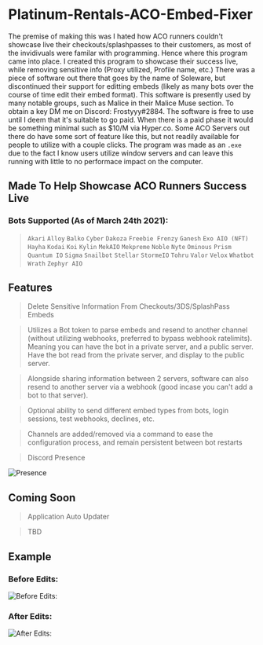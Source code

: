 # Platinum-Rentals-ACO-Embed-Fixer
The premise of making this was I hated how ACO runners couldn't showcase live their checkouts/splashpasses to their customers, as most of the invidivuals were familar with programming. Hence where this program came into place. I created this program to showcase their success live, while removing sensitive info (Proxy utilized, Profile name, etc.) There was a piece of software out there that goes by the name of Soleware, but discontinued their support for editting embeds (likely as many bots over the course of time edit their embed format). This software is presently used by many notable groups, such as Malice in their Malice Muse section. To obtain a key DM me on Discord: Frostyyy#2884. The software is free to use until I deem that it's suitable to go paid. When there is a paid phase it would be something minimal such as $10/M via Hyper.co. Some ACO Servers out there do have some sort of feature like this, but not readily available for people to utilize with a couple clicks. The program was made as an `.exe` due to the fact I know users utilize window servers and can leave this running with little to no performace impact on the computer. 

## Made To Help Showcase ACO Runners Success Live
### Bots Supported (As of March 24th 2021):
> `Akari`
> `Alloy`
> `Balko`
> `Cyber`
> `Dakoza`
> `Freebie Frenzy`
> `Ganesh`
> `Exo AIO (NFT)`
> `Hayha`
> `Kodai`
> `Koi`
> `Kylin`
> `MekAIO`
> `Mekpreme`
> `Noble`
> `Nyte`
> `Ominous`
> `Prism`
> `Quantum IO`
> `Sigma`
> `Snailbot`
> `Stellar`
> `StormeIO`
> `Tohru`
> `Valor`
> `Velox`
> `Whatbot`
> `Wrath`
> `Zephyr AIO`

## Features
> Delete Sensitive Information From Checkouts/3DS/SplashPass Embeds

> Utilizes a Bot token to parse embeds and resend to another channel (without utilizing webhooks, preferred to bypass webhook ratelimits). Meaning you can have the bot in a private server, and a public server. Have the bot read from the private server, and display to the public server. 

> Alongside sharing information between 2 servers, software can also resend to another server via a webhook (good incase you can't add a bot to that server). 

> Optional ability to send different embed types from bots, login sessions, test webhooks, declines, etc. 

> Channels are added/removed via a command to ease the configuration process, and remain persistent between bot restarts

> Discord Presence 

![Presence](https://i.ibb.co/LkqxPGt/test.png)

## Coming Soon
> Application Auto Updater

> TBD

## Example
### Before Edits: 
![Before Edits:](https://media.discordapp.net/attachments/929798261085179904/956716082964611172/unknown.png)

### After Edits: 
![After Edits:](https://media.discordapp.net/attachments/929798261085179904/956715997874778243/unknown.png)

